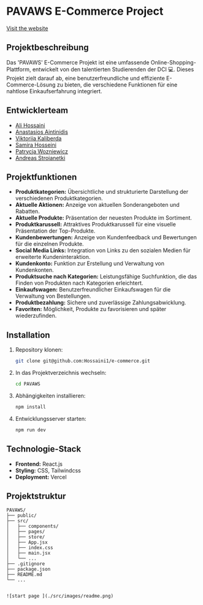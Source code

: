 # PAVAWS E-Commerce Project

[Visit the website](https://e-commerce-5oox3i43p-alis-projects-b528478b.vercel.app/)

## Projektbeschreibung

Das 'PAVAWS' E-Commerce Projekt ist eine umfassende Online-Shopping-Plattform, entwickelt von den talentierten Studierenden der DCI 💻. Dieses Projekt zielt darauf ab, eine benutzerfreundliche und effiziente E-Commerce-Lösung zu bieten, die verschiedene Funktionen für eine nahtlose Einkaufserfahrung integriert.

## Entwicklerteam

- [Ali Hossaini](https://github.com/Hossaini1)
- [Anastasios Aintinidis](https://github.com/Taseos)
- [Viktoriia Kaliberda]([link](https://github.com/kaliberda97))
- [Samira Hosseini]([link](https://github.com/samiraHs))
- [Patrycja Wozniewicz](https://github.com/Patison82)
- [Andreas Stroianetki]([link](https://github.com/Sandreass))

## Projektfunktionen

- **Produktkategorien:** Übersichtliche und strukturierte Darstellung der verschiedenen Produktkategorien.
- **Aktuelle Aktionen:** Anzeige von aktuellen Sonderangeboten und Rabatten.
- **Aktuelle Produkte:** Präsentation der neuesten Produkte im Sortiment.
- **Produktkarussell:** Attraktives Produktkarussell für eine visuelle Präsentation der Top-Produkte.
- **Kundenbewertungen:** Anzeige von Kundenfeedback und Bewertungen für die einzelnen Produkte.
- **Social Media Links:** Integration von Links zu den sozialen Medien für erweiterte Kundeninteraktion.
- **Kundenkonto:** Funktion zur Erstellung und Verwaltung von Kundenkonten.
- **Produktsuche nach Kategorien:** Leistungsfähige Suchfunktion, die das Finden von Produkten nach Kategorien erleichtert.
- **Einkaufswagen:** Benutzerfreundlicher Einkaufswagen für die Verwaltung von Bestellungen.
- **Produktbezahlung:** Sichere und zuverlässige Zahlungsabwicklung.
- **Favoriten:** Möglichkeit, Produkte zu favorisieren und später wiederzufinden.

## Installation

1. Repository klonen:
    ```sh
    git clone git@github.com:Hossaini1/e-commerce.git
    ```
2. In das Projektverzeichnis wechseln:
    ```sh
    cd PAVAWS
    ```
3. Abhängigkeiten installieren:
    ```sh
    npm install
    ```
4. Entwicklungsserver starten:
    ```sh
    npm run dev
    ```

## Technologie-Stack

- **Frontend:** React.js
- **Styling:** CSS, Tailwindcss
- **Deployment:** Vercel

## Projektstruktur

```plaintext
PAVAWS/
├── public/
├── src/
│   ├── components/
│   ├── pages/
│   ├── store/
│   ├── App.jsx
│   ├── index.css
│   ├── main.jsx
│   └── ...
├── .gitignore
├── package.json
├── README.md
└── ...


![start page ](./src/images/readme.png)
